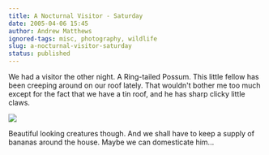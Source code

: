 ```yaml
---
title: A Nocturnal Visitor - Saturday
date: 2005-04-06 15:45
author: Andrew Matthews
ignored-tags: misc, photography, wildlife
slug: a-nocturnal-visitor-saturday
status: published
---
```


We had a visitor the other night. A Ring-tailed Possum. This little fellow has
been creeping around on our roof lately. That wouldn't bother me too much except
for the fact that we have a tin roof, and he has sharp clicky little claws.

![](http://www.answers.com/main/content/wp/en/c/c1/Common-Brushtail-Possum-411.jpg)

Beautiful looking creatures though. And we shall have to keep a supply of
bananas around the house. Maybe we can domesticate him...
